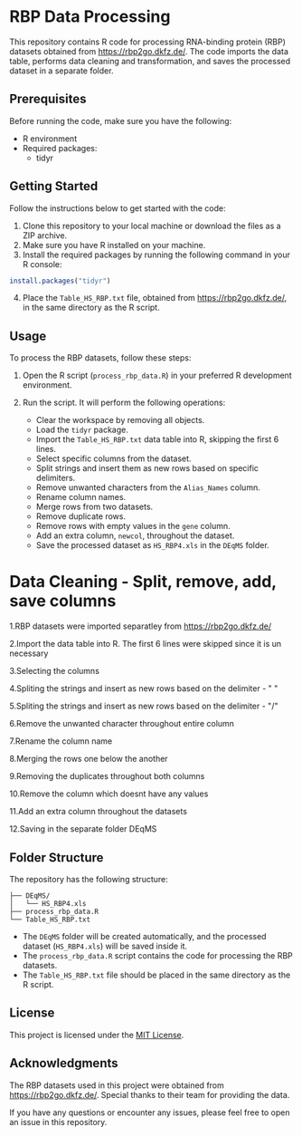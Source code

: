 

# RBP Data Processing

This repository contains R code for processing RNA-binding protein (RBP) datasets obtained from https://rbp2go.dkfz.de/. The code imports the data table, performs data cleaning and transformation, and saves the processed dataset in a separate folder.

## Prerequisites

Before running the code, make sure you have the following:

- R environment
- Required packages:
  - tidyr

## Getting Started

Follow the instructions below to get started with the code:

1. Clone this repository to your local machine or download the files as a ZIP archive.
2. Make sure you have R installed on your machine.
3. Install the required packages by running the following command in your R console:

```R
install.packages("tidyr")
```

4. Place the `Table_HS_RBP.txt` file, obtained from https://rbp2go.dkfz.de/, in the same directory as the R script.

## Usage

To process the RBP datasets, follow these steps:

1. Open the R script (`process_rbp_data.R`) in your preferred R development environment.
2. Run the script. It will perform the following operations:

   - Clear the workspace by removing all objects.
   - Load the `tidyr` package.
   - Import the `Table_HS_RBP.txt` data table into R, skipping the first 6 lines.
   - Select specific columns from the dataset.
   - Split strings and insert them as new rows based on specific delimiters.
   - Remove unwanted characters from the `Alias_Names` column.
   - Rename column names.
   - Merge rows from two datasets.
   - Remove duplicate rows.
   - Remove rows with empty values in the `gene` column.
   - Add an extra column, `newcol`, throughout the dataset.
   - Save the processed dataset as `HS_RBP4.xls` in the `DEqMS` folder.

# Data Cleaning - Split, remove, add, save columns

1.RBP datasets were imported separatley from https://rbp2go.dkfz.de/

2.Import the data table into R. The first 6 lines were skipped since it is un necessary

3.Selecting the columns

4.Spliting the strings and insert as new rows based on the delimiter - " "

5.Spliting the strings and insert as new rows based on the delimiter - "/"

6.Remove the unwanted character throughout entire column

7.Rename the column name

8.Merging the rows one below the another

9.Removing the duplicates throughout both columns

10.Remove the column which doesnt have any values

11.Add an extra column throughout the datasets

12.Saving in the separate folder DEqMS

## Folder Structure

The repository has the following structure:

```
├── DEqMS/
│   └── HS_RBP4.xls
├── process_rbp_data.R
└── Table_HS_RBP.txt
```

- The `DEqMS` folder will be created automatically, and the processed dataset (`HS_RBP4.xls`) will be saved inside it.
- The `process_rbp_data.R` script contains the code for processing the RBP datasets.
- The `Table_HS_RBP.txt` file should be placed in the same directory as the R script.

## License

This project is licensed under the [MIT License](LICENSE).

## Acknowledgments

The RBP datasets used in this project were obtained from https://rbp2go.dkfz.de/. Special thanks to their team for providing the data.

If you have any questions or encounter any issues, please feel free to open an issue in this repository.

